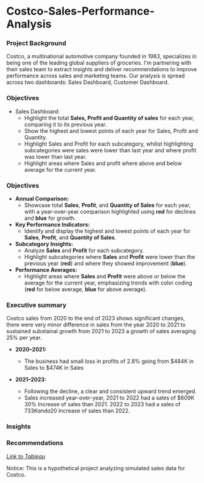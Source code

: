 # Costco-Sales-Performance-Analysis

### Project Background 
Costco, a multinational automotive company founded in 1983, specializes in being one of the leading global suppliers of groceries. I'm partnering with their sales team to extract insights and deliver recommendations to improve performance across sales and marketing teams. Our analysis is spread across two dashboards: Sales Dashboard, Customer Dashboard.

### Objectives
- Sales Dashboard:
    - Highlight the total <b>Sales, Profit and Quantity of sales</b> for each year, comparing it to its previous year.
    - Show the highest and lowest points of each year for Sales, Profit and Quantity.
    - Highlight Sales and Profit for each subcategory, whilist highlighting subcategories were sales were lower than last year and where profit was lower than last year.
    - Highlight areas where Sales and profit where above and below average for the current year.

### Objectives  
- **Annual Comparison:**  
  - Showcase total **Sales**, **Profit**, and **Quantity of Sales** for each year, with a year-over-year comparison highlighted using **red** for declines and **blue** for growth.  
- **Key Performance Indicators:**  
  - Identify and display the highest and lowest points of each year for **Sales**, **Profit**, and **Quantity of Sales**.  
- **Subcategory Insights:**  
  - Analyze **Sales** and **Profit** for each subcategory.  
  - Highlight subcategories where **Sales** and **Profit** were lower than the previous year (**red**) and where they showed improvement (**blue**).  
- **Performance Averages:**  
  - Highlight areas where **Sales** and **Profit** were above or below the average for the current year, emphasizing trends with color coding (**red** for below average, **blue** for above average). 

### Executive summary
Costco sales from 2020 to the end of 2023 shows significant changes, there were very minor difference in sales from the year 2020 to 2021 to sustained substainal growth from 2021 to 2023 a growth of sales averaging 25% per year.

- **2020–2021:**  
  - The business had small loss in profits of 2.8% going from $484K in Sales to $474K in Sales

- **2021–2023:**  
  - Following the decline, a clear and consistent upward trend emerged.  
  - Sales increased year-over-year, 2021 to 2022 had a sales of $609K 30% Increase of sales than 2021. 2022 to 2023 had a sales of $733K and a 20$ Increase of sales than 2022.

### Insights

### Recommendations

[*Link to Tableau*](https://public.tableau.com/app/profile/joshua.kagwanja/viz/Salesanalysis_17303262492110/SalesDashboard)

Notice: This is a hypothetical project analyzing simulated sales data for Costco.
